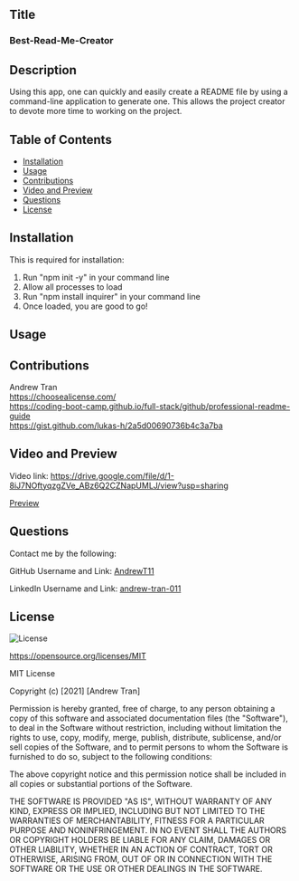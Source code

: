 ## Title 

### Best-Read-Me-Creator

## Description

Using this app, one can quickly and easily create a README file by using a command-line application to generate one. This allows the project creator to devote more time to working on the project.

  
## Table of Contents

- [Installation](#installation)
- [Usage](#usage)
- [Contributions](#contributions)
- [Video and Preview](#videopreview)
- [Questions](#questions)
- [License](#license)

## Installation

This is required for installation:

1) Run "npm init -y" in your command line
2) Allow all processes to load
3) Run "npm install inquirer" in your command line
4) Once loaded, you are good to go!

## Usage 

  

## Contributions
  
Andrew Tran <br> https://choosealicense.com/ <br> https://coding-boot-camp.github.io/full-stack/github/professional-readme-guide <br> https://gist.github.com/lukas-h/2a5d00690736b4c3a7ba <br>

## Video and Preview

Video link: https://drive.google.com/file/d/1-8iJ7NOftyqzgZVe_ABz6Q2CZNapUMLJ/view?usp=sharing

[Preview](media/readmeGIF.gif)

## Questions

Contact me by the following:

GitHub Username and Link: [AndrewT11](http://www.github.com/AndrewT11)

LinkedIn Username and Link: [andrew-tran-011](http://www.linkedin.com/andrew-tran-011)

## License
![License](https://img.shields.io/badge/License-MIT-brightgreen.svg)

https://opensource.org/licenses/MIT

MIT License

Copyright (c) [2021] [Andrew Tran]
    
Permission is hereby granted, free of charge, to any person obtaining a copy
of this software and associated documentation files (the "Software"), to deal
in the Software without restriction, including without limitation the rights
to use, copy, modify, merge, publish, distribute, sublicense, and/or sell
copies of the Software, and to permit persons to whom the Software is
furnished to do so, subject to the following conditions:
    
The above copyright notice and this permission notice shall be included in all
copies or substantial portions of the Software.
    
THE SOFTWARE IS PROVIDED "AS IS", WITHOUT WARRANTY OF ANY KIND, EXPRESS OR
IMPLIED, INCLUDING BUT NOT LIMITED TO THE WARRANTIES OF MERCHANTABILITY,
FITNESS FOR A PARTICULAR PURPOSE AND NONINFRINGEMENT. IN NO EVENT SHALL THE
AUTHORS OR COPYRIGHT HOLDERS BE LIABLE FOR ANY CLAIM, DAMAGES OR OTHER
LIABILITY, WHETHER IN AN ACTION OF CONTRACT, TORT OR OTHERWISE, ARISING FROM,
OUT OF OR IN CONNECTION WITH THE SOFTWARE OR THE USE OR OTHER DEALINGS IN THE
SOFTWARE.
